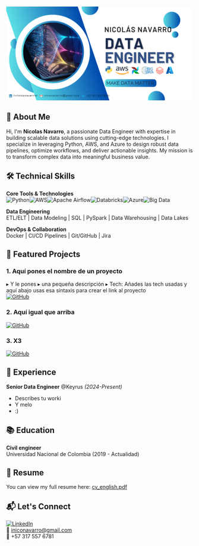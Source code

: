 ![Header](header.png)

## 👨 About Me
Hi, I'm **Nicolas Navarro**, a passionate Data Engineer with expertise in building scalable data solutions using cutting-edge technologies. I specialize in leveraging Python, AWS, and Azure to design robust data pipelines, optimize workflows, and deliver actionable insights. My mission is to transform complex data into meaningful business value.

## 🛠️ Technical Skills
**Core Tools & Technologies**  
![Python](https://img.shields.io/badge/Python-blue?logo=python)![AWS](https://img.shields.io/badge/AWS-orange?logo=amazon-aws)![Apache Airflow](https://img.shields.io/badge/Airflow-blue?logo=apache-airflow)![Databricks](https://img.shields.io/badge/Databricks-blue?logo=databricks)![Azure](https://img.shields.io/badge/Azure-blue?logo=microsoft-azure)![Big Data](https://img.shields.io/badge/Big_Data-blue?logo=apache-spark)

**Data Engineering**  
ETL/ELT | Data Modeling | SQL | PySpark | Data Warehousing | Data Lakes

**DevOps & Collaboration**  
Docker | CI/CD Pipelines | Git/GitHub | Jira

## 🌟 Featured Projects

### 1. Aquí pones el nombre de un proyecto
▸ Y le pones
▸ una pequeña descripción
▸ Tech: Añades las tech usadas y aquí abajo usas esa sintaxis para crear el link al proyecto  
[![GitHub](https://img.shields.io/badge/-View_Code-lightgrey?logo=github)](link)

### 2. Aquí igual que arriba
[![GitHub](https://img.shields.io/badge/-View_Code-lightgrey?logo=github)](link)

### 3. X3
[![GitHub](https://img.shields.io/badge/-View_Code-lightgrey?logo=github)](link)

## 💼 Experience
**Senior Data Engineer** @Keyrus *(2024-Present)*  
- Describes tu worki
- Y melo 
- :)

## 📚 Education
**Civil engineer**  
Universidad Nacional de Colombia (2019 - Actualidad)

## 📄 Resume
You can view my full resume here: [cv_english.pdf](cv_english.pdf)

## 📬 Let's Connect
[![LinkedIn](https://img.shields.io/badge/-LinkedIn-blue?logo=linkedin)](https://linkedin.com/in/iniconavarro/)  
📧 iniconavarro@gmail.com  
📱 +57 317 557 6781
